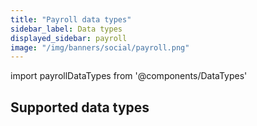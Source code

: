 ```yaml
---
title: "Payroll data types"
sidebar_label: Data types
displayed_sidebar: payroll
image: "/img/banners/social/payroll.png"
---
```


import payrollDataTypes from '@components/DataTypes'

## Supported data types

<DataTypes urlPrefix="/sync-for-payroll-api#"/>

<br/>